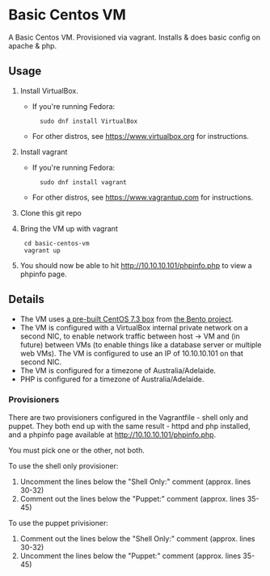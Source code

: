 # Basic Centos VM

A Basic Centos VM. Provisioned via vagrant. Installs & does basic config on apache & php.

## Usage

1. Install VirtualBox.
	* If you're running Fedora:

			sudo dnf install VirtualBox
	
	* For other distros, see https://www.virtualbox.org for instructions.
2. Install vagrant
	* If you're running Fedora:

			sudo dnf install vagrant
	
	* For other distros, see https://www.vagrantup.com for instructions.
3. Clone this git repo
4. Bring the VM up with vagrant
	
		cd basic-centos-vm
		vagrant up

5. You should now be able to hit http://10.10.10.101/phpinfo.php to view a phpinfo page.

## Details

* The VM uses [a pre-built CentOS 7.3 box](https://app.vagrantup.com/bento/boxes/centos-7.3)
from [the Bento project](https://github.com/chef/bento).
* The VM is configured with a VirtualBox internal private network on a second NIC, to enable
network traffic between host -> VM and (in future) between VMs (to enable things like a
database server or multiple web VMs). The VM is configured to use an IP of 10.10.10.101
on that second NIC.
* The VM is configured for a timezone of Australia/Adelaide.
* PHP is configured for a timezone of Australia/Adelaide.

### Provisioners

There are two provisioners configured in the Vagrantfile - shell only and puppet. They
both end up with the same result - httpd and php installed, and a phpinfo page available
at http://10.10.10.101/phpinfo.php.

You must pick one or the other, not both.

To use the shell only provisioner:

1. Uncomment the lines below the "Shell Only:" comment (approx. lines 30-32)
2. Comment out the lines below the "Puppet:" comment (approx. lines 35-45)

To use the puppet privisioner:

1. Comment out the lines below the "Shell Only:" comment (approx. lines 30-32)
2. Uncomment the lines below the "Puppet:" comment (approx. lines 35-45)

